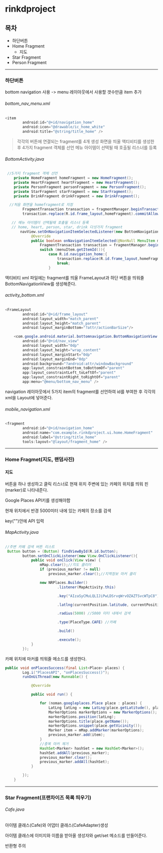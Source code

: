 # rinkdproject

## 목차
* 하단버튼
* Home Fragment
  * 지도
* Star Fragment
* Person Fragment

***


### 하단버튼

bottom navigation 사용 -> menu 레이아웃에서 사용할 갯수만큼 item 추가


###### bottom_nav_menu.xml
```java
<item
        android:id="@+id/navigation_home"
        android:icon="@drawable/ic_home_white"
        android:title="@string/title_home" />
```


>각각의 버튼에 연결되는 fragment를 4개 생성
>화면을 띄울 액티비티를 생성한 후 4가지 fragment 객체를 선언
>메뉴 아이템이 선택될 때 호출될 리스너를 등록




###### BottomActivity.java
```java
 //5가지 fragment 객체 선언
    private HomeFragment homeFragment = new HomeFragment();
    private HeartFragment heartFragment = new HeartFragment();
    private PersonFragment personFragment = new PersonFragment();
    private StarFragment starFragment = new StarFragment();
    private DrinkFragment drinkFragment = new DrinkFragment();

  //처음 화면을 homefragment로 지정
        FragmentTransaction transaction = fragmentManager.beginTransaction();
        transaction.replace(R.id.frame_layout,homeFragment).commitAllowingStateLoss();

   // 메뉴 아이템이 선택될때 호출될 리스너 등록
   // home, heart, person, star, drink 다섯가지 fragment
       navView.setOnNavigationItemSelectedListener(new BottomNavigationView.OnNavigationItemSelectedListener() {
            @Override
            public boolean onNavigationItemSelected(@NonNull MenuItem menuItem) {
                FragmentTransaction transaction = fragmentManager.beginTransaction();
                switch (menuItem.getItemId()){
                    case R.id.navigation_home:{
                        transaction.replace(R.id.frame_layout,homeFragment).commitAllowingStateLoss();
                        break;
                    }
```
액티비티 xml 파일에는 fragment를 띄울 FrameLayout과 하단 버튼을 띄워줄
BottomNavigationView를 생성해준다.



###### activity_bottom.xml
```java
<FrameLayout
        android:id="@+id/frame_layout"
        android:layout_width="match_parent"
        android:layout_height="match_parent"
        android:layout_marginBottom="?attr/actionBarSize"/>

    <com.google.android.material.bottomnavigation.BottomNavigationView
        android:id="@+id/nav_view"
        android:layout_width="0dp"
        android:layout_height="wrap_content"
        android:layout_marginStart="0dp"
        android:layout_marginEnd="0dp"
        android:background="?android:attr/windowBackground"
        app:layout_constraintBottom_toBottomOf="parent"
        app:layout_constraintLeft_toLeftOf="parent"
        app:layout_constraintRight_toRightOf="parent"
        app:menu="@menu/bottom_nav_menu" />
```
navigation 레이아웃에서 5가지 item의 fragment를 선언하여 id를 부여한 후 각각의 xml을 Layout에 넣어준다.



###### mobile_navigation.xml
```java
<fragment
        android:id="@+id/navigation_home"
        android:name="com.example.rinkdproject.ui.home.HomeFragment"
        android:label="@string/title_home"
        tools:layout="@layout/fragment_home" />
```

***

### Home Fragmet(지도, 랜덤사진)
#### 지도

버튼을 하나 생성하고 클릭 리스너로 현재 위치 주변에 있는 카페의 위치를 띄워 핀(marker)로 나타내준다.

Google Places API키를 생성해야함

현재 위치에서 반경 5000미터 내에 있는 카페의 장소를 검색

key("")안에 API 입력


###### MapActivity.java
```java
//주변 카페 검색 버튼 리스트
 Button button = (Button) findViewById(R.id.button);
        button.setOnClickListener(new View.OnClickListener(){
            public void onClick(View view) {
                mMap.clear();//지도 클리어
                if (previous_marker != null)
                    previous_marker.clear();//지역정보 마커 클리

                new NRPlaces.Builder()
                        .listener(MapActivity.this)

                        .key("AIzaSyCMuLQLIJiPwLDSrvqWrvOZAZTSvcWTpC8")

                        .latlng(currentPosition.latitude, currentPosition.longitude)//현재 위치

                        .radius(5000) //5000 미터 내에서 검색

                        .type(PlaceType.CAFE) //카페

                        .build()

                        .execute();
            }
        });  
```
카페 위치에 마커를 띄워줄 메소드를 생성한다.

```java
public void onPlacesSuccess(final List<Place> places) {
        Log.i("PlacesAPI", "onPlacesSuccess()");
        runOnUiThread(new Runnable() {

            @Override

            public void run() {

                for (noman.googleplaces.Place place : places) {
                    LatLng latLng = new LatLng(place.getLatitude(), place.getLongitude());
                    MarkerOptions markerOptions = new MarkerOptions();
                    markerOptions.position(latLng);
                    markerOptions.title(place.getName());
                    markerOptions.snippet(place.getVicinity());
                    Marker item = mMap.addMarker(markerOptions);
                    previous_marker.add(item);
                }
                //중복 마커 제거
                HashSet<Marker> hashSet = new HashSet<Marker>();
                hashSet.addAll(previous_marker);
                previous_marker.clear();
                previous_marker.addAll(hashSet);
            }

        });
    }
```

***

### Star Fragment(프랜차이즈 목록 띄우기)


###### Cafe.java

아이템 클래스(Cafe)와 어댑터 클래스(CafeAdapter)생성

아이템 클래스에 이미지와 이름을 받아올 생성자와 get/set 메소드를 만들어준다.

반환형 주의

